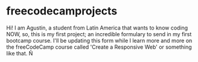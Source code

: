 # freecodecamprojects
Hi! I am Agustin, a student from Latin America that wants to know coding NOW, so, this is my first project; an incredible formulary to send in my first bootcamp course.
I'll be updating this form while I learn more and more on the freeCodeCamp course called 'Create a Responsive Web' or something like that. Ñ
